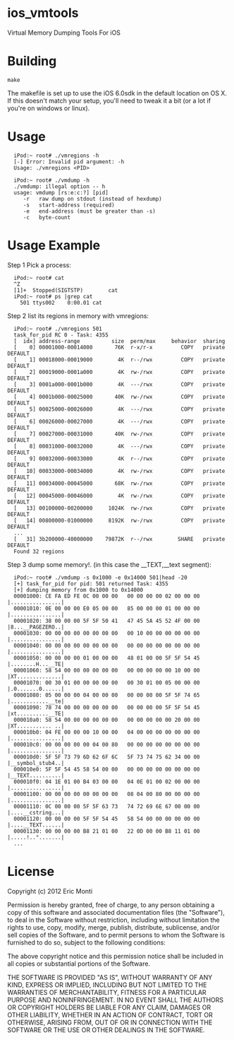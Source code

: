 ios_vmtools
===========

Virtual Memory Dumping Tools For iOS


Building
========

    make

The makefile is set up to use the iOS 6.0sdk in the default location on OS X.
If this doesn't match your setup, you'll need to tweak it a bit (or a
lot if you're on windows or linux).

Usage
=====

      iPod:~ root# ./vmregions -h
      [-] Error: Invalid pid argument: -h
      Usage: ./vmregions <PID>

      iPod:~ root# ./vmdump -h
      ./vmdump: illegal option -- h
      usage: vmdump [rs:e:c:?] [pid]
         -r   raw dump on stdout (instead of hexdump)
         -s   start-address (required)
         -e   end-address (must be greater than -s)
         -c   byte-count

Usage Example
=============

Step 1 Pick a process:

      iPod:~ root# cat
      ^Z
      [1]+  Stopped(SIGTSTP)        cat
      iPod:~ root# ps |grep cat
        501 ttys002    0:00.01 cat

Step 2 list its regions in memory with vmregions:

      iPod:~ root# ./vmregions 501
      task_for_pid RC 0 - Task: 4355
      [  idx] address-range          size  perm/max     behavior  sharing
      [    0] 00001000-00014000       76K  r-x/r-x         COPY   private     DEFAULT
      [    1] 00018000-00019000        4K  r--/rwx         COPY   private     DEFAULT
      [    2] 00019000-0001a000        4K  rw-/rwx         COPY   private     DEFAULT
      [    3] 0001a000-0001b000        4K  ---/rwx         COPY   private     DEFAULT
      [    4] 0001b000-00025000       40K  rw-/rwx         COPY   private     DEFAULT
      [    5] 00025000-00026000        4K  ---/rwx         COPY   private     DEFAULT
      [    6] 00026000-00027000        4K  ---/rwx         COPY   private     DEFAULT
      [    7] 00027000-00031000       40K  rw-/rwx         COPY   private     DEFAULT
      [    8] 00031000-00032000        4K  ---/rwx         COPY   private     DEFAULT
      [    9] 00032000-00033000        4K  r--/rwx         COPY   private     DEFAULT
      [   10] 00033000-00034000        4K  rw-/rwx         COPY   private     DEFAULT
      [   11] 00034000-00045000       68K  rw-/rwx         COPY   private     DEFAULT
      [   12] 00045000-00046000        4K  rw-/rwx         COPY   private     DEFAULT
      [   13] 00100000-00200000     1024K  rw-/rwx         COPY   private     DEFAULT
      [   14] 00800000-01000000     8192K  rw-/rwx         COPY   private     DEFAULT
      ...
      [   31] 3b200000-40000000    79872K  r--/rwx        SHARE   private     DEFAULT
      Found 32 regions

Step 3 dump some memory!. (in this case the __TEXT,__text segment):

      iPod:~ root# ./vmdump -s 0x1000 -e 0x14000 501|head -20
      [+] task_for_pid for pid: 501 returned Task: 4355
      [+] dumping memory from 0x1000 to 0x14000
      00001000: CE FA ED FE 0C 00 00 00   00 00 00 00 02 00 00 00  |................|
      00001010: 0E 00 00 00 E0 05 00 00   85 00 00 00 01 00 00 00  |................|
      00001020: 38 00 00 00 5F 5F 50 41   47 45 5A 45 52 4F 00 00  |8...__PAGEZERO..|
      00001030: 00 00 00 00 00 00 00 00   00 10 00 00 00 00 00 00  |................|
      00001040: 00 00 00 00 00 00 00 00   00 00 00 00 00 00 00 00  |................|
      00001050: 00 00 00 00 01 00 00 00   48 01 00 00 5F 5F 54 45  |........H...__TE|
      00001060: 58 54 00 00 00 00 00 00   00 00 00 00 00 10 00 00  |XT..............|
      00001070: 00 30 01 00 00 00 00 00   00 30 01 00 05 00 00 00  |.0.......0......|
      00001080: 05 00 00 00 04 00 00 00   00 00 00 00 5F 5F 74 65  |............__te|
      00001090: 78 74 00 00 00 00 00 00   00 00 00 00 5F 5F 54 45  |xt..........__TE|
      000010a0: 58 54 00 00 00 00 00 00   00 00 00 00 00 20 00 00  |XT........... ..|
      000010b0: 04 FE 00 00 00 10 00 00   04 00 00 00 00 00 00 00  |................|
      000010c0: 00 00 00 00 00 04 00 80   00 00 00 00 00 00 00 00  |................|
      000010d0: 5F 5F 73 79 6D 62 6F 6C   5F 73 74 75 62 34 00 00  |__symbol_stub4..|
      000010e0: 5F 5F 54 45 58 54 00 00   00 00 00 00 00 00 00 00  |__TEXT..........|
      000010f0: 04 1E 01 00 B4 03 00 00   04 0E 01 00 02 00 00 00  |................|
      00001100: 00 00 00 00 00 00 00 00   08 04 00 80 00 00 00 00  |................|
      00001110: 0C 00 00 00 5F 5F 63 73   74 72 69 6E 67 00 00 00  |....__cstring...|
      00001120: 00 00 00 00 5F 5F 54 45   58 54 00 00 00 00 00 00  |....__TEXT......|
      00001130: 00 00 00 00 B8 21 01 00   22 0D 00 00 B8 11 01 00  |.....!..".......|
      ...

License
=======

Copyright (c) 2012 Eric Monti

Permission is hereby granted, free of charge, to any person
obtaining a copy of this software and associated documentation
files (the "Software"), to deal in the Software without
restriction, including without limitation the rights to use,
copy, modify, merge, publish, distribute, sublicense, and/or sell
copies of the Software, and to permit persons to whom the
Software is furnished to do so, subject to the following
conditions:

The above copyright notice and this permission notice shall be
included in all copies or substantial portions of the Software.

THE SOFTWARE IS PROVIDED "AS IS", WITHOUT WARRANTY OF ANY KIND,
EXPRESS OR IMPLIED, INCLUDING BUT NOT LIMITED TO THE WARRANTIES
OF MERCHANTABILITY, FITNESS FOR A PARTICULAR PURPOSE AND
NONINFRINGEMENT. IN NO EVENT SHALL THE AUTHORS OR COPYRIGHT
HOLDERS BE LIABLE FOR ANY CLAIM, DAMAGES OR OTHER LIABILITY,
WHETHER IN AN ACTION OF CONTRACT, TORT OR OTHERWISE, ARISING
FROM, OUT OF OR IN CONNECTION WITH THE SOFTWARE OR THE USE OR
OTHER DEALINGS IN THE SOFTWARE.


